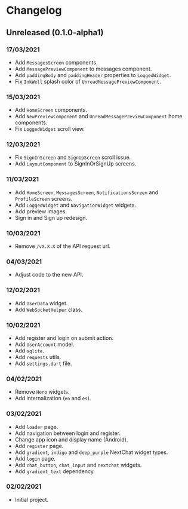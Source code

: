 # Changelog

## Unreleased (0.1.0-alpha1)

### 17/03/2021
-   Add `MessagesScreen` components.
-   Add `MessagePreviewComponent` to messages component.
-   Add `paddingBody` and `paddingHeader` properties to `LoggedWidget`.
-   Fix `InkWell` splash color of `UnreadMessagePreviewComponent`.

### 15/03/2021
-   Add `HomeScreen` components.
-   Add `NewPreviewComponent` and `UnreadMessagePreviewComponent` home components.
-   Fix `LoggedWidget` scroll view.

### 12/03/2021
-   Fix `SignInScreen` and `SignUpScreen` scroll issue.
-   Add `LayoutComponent` to SignInOrSignUp screens.

### 11/03/2021
-   Add `HomeScreen`, `MessagesScreen`, `NotificationsScreen` and `ProfileScreen` screens.
-   Add `LoggedWidget` and `NavigationWidget` widgets.
-   Add preview images.
-   Sign in and Sign up redesign.

### 10/03/2021
-   Remove `/vX.X.X` of the API request url.

### 04/03/2021
-   Adjust code to the new API.

### 12/02/2021
-   Add `UserData` widget.
-   Add `WebSocketHelper` class.

### 10/02/2021
-   Add register and login on submit action.
-   Add `UserAccount` model.
-   Add `sqlite`.
-   Add `requests` utils.
-   Add `settings.dart` file.

### 04/02/2021
-   Remove `Hero` widgets.
-   Add internalization (`en` and `es`).

### 03/02/2021
-   Add `loader` page.
-   Add navigation between login and register.
-   Change app icon and display name (Android).
-   Add `register` page.
-   Add `gradient`, `indigo` and `deep_purple` NextChat widget types.
-   Add `login` page.
-   Add `chat_button`, `chat_input` and `nextchat` widgets.
-   Add `gradient_text` dependency.

### 02/02/2021
-   Initial project.